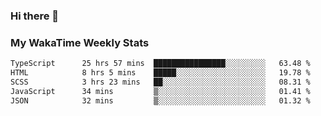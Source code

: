 ### Hi there 👋

<!--
**royschrauwen/royschrauwen** is a ✨ _special_ ✨ repository because its `README.md` (this file) appears on your GitHub profile.

Here are some ideas to get you started:

- 🔭 I’m currently working on ...
- 🌱 I’m currently learning ...
- 👯 I’m looking to collaborate on ...
- 🤔 I’m looking for help with ...
- 💬 Ask me about ...
- 📫 How to reach me: ...
- 😄 Pronouns: ...
- ⚡ Fun fact: ...
-->


### My WakaTime Weekly Stats
<!--START_SECTION:waka-->

```txt
TypeScript      25 hrs 57 mins  ████████████████░░░░░░░░░   63.48 %
HTML            8 hrs 5 mins    █████░░░░░░░░░░░░░░░░░░░░   19.78 %
SCSS            3 hrs 23 mins   ██░░░░░░░░░░░░░░░░░░░░░░░   08.31 %
JavaScript      34 mins         ▒░░░░░░░░░░░░░░░░░░░░░░░░   01.41 %
JSON            32 mins         ▒░░░░░░░░░░░░░░░░░░░░░░░░   01.32 %
```

<!--END_SECTION:waka-->
